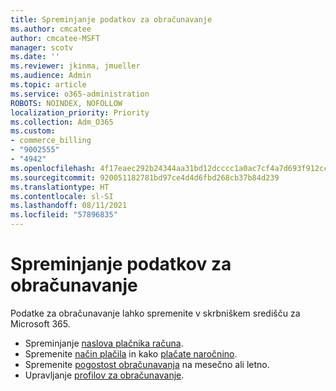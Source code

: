 ```yaml
---
title: Spreminjanje podatkov za obračunavanje
ms.author: cmcatee
author: cmcatee-MSFT
manager: scotv
ms.date: ''
ms.reviewer: jkinma, jmueller
ms.audience: Admin
ms.topic: article
ms.service: o365-administration
ROBOTS: NOINDEX, NOFOLLOW
localization_priority: Priority
ms.collection: Adm_O365
ms.custom:
- commerce_billing
- "9002555"
- "4942"
ms.openlocfilehash: 4f17eaec292b24344aa31bd12dcccc1a0ac7cf4a7d693f912ccfc03ac316db47
ms.sourcegitcommit: 920051182781bd97ce4d4d6fbd268cb37b84d239
ms.translationtype: HT
ms.contentlocale: sl-SI
ms.lasthandoff: 08/11/2021
ms.locfileid: "57896835"
---
```

# <a name="change-billing-information"></a>Spreminjanje podatkov za obračunavanje

Podatke za obračunavanje lahko spremenite v skrbniškem središču za Microsoft 365. 

- Spreminjanje [naslova plačnika računa](https://docs.microsoft.com/microsoft-365/commerce/billing-and-payments/change-your-billing-addresses).
- Spremenite [način plačila](https://docs.microsoft.com/microsoft-365/commerce/billing-and-payments/manage-payment-methods) in kako [plačate naročnino](https://docs.microsoft.com/microsoft-365/commerce/billing-and-payments/pay-for-your-subscription).
- Spremenite [pogostost obračunavanja](https://docs.microsoft.com/microsoft-365/commerce/billing-and-payments/change-payment-frequency) na mesečno ali letno.
- Upravljanje [profilov za obračunavanje](https://docs.microsoft.com/microsoft-365/commerce/billing-and-payments/manage-billing-profiles).
